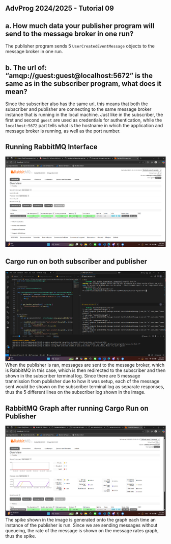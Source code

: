 ## AdvProg 2024/2025 - Tutorial 09

## a. How much data your publisher program will send to the message broker in one run?  

The publisher program sends 5 `UserCreatedEventMessage` objects to the message broker in one run.

## b. The url of: “amqp://guest:guest@localhost:5672” is the same as in the subscriber program, what does it mean? 

Since the subscriber also has the same url, this means that both the subscriber and publisher are connecting to the same message broker instance that is running in the local machine. Just like in the subscriber, the first and second `guest` are used as credentials for authentication, while the `localhost:5672` part tells what is the hostname in which the application and message broker is running, as well as the port number.

## Running RabbitMQ Interface
![RabbitMq](assets/RabbitMq.png)

## Cargo run on both subscriber and publisher
![CargoRun](assets/CargoRun.png)
When the publisher is ran, messages are sent to the message broker, which is RabbitMQ in this case, which is then redirected to the subscriber and then shown in the subscriber terminal log. Since there are 5 message tranmission from publisher due to how it was setup, each of the message sent would be shown on the subscriber terminal log as separate responses, thus the 5 different lines on the subscriber log shown in the image.

## RabbitMQ Graph after running Cargo Run on Publisher
![RabbitMQCargoRun](assets/RabbitCargoRun.png)
The spike shown in the image is generated onto the graph each time an instance of the publisher is run. Since we are sending messages without queueing, the rate of the message is shown on the message rates graph, thus the spike.
